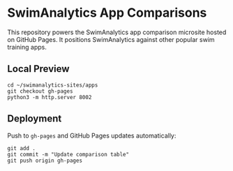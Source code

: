 # SwimAnalytics App Comparisons

This repository powers the SwimAnalytics app comparison microsite hosted on GitHub Pages. It positions SwimAnalytics against other popular swim training apps.

## Local Preview

```
cd ~/swimanalytics-sites/apps
git checkout gh-pages
python3 -m http.server 8002
```

## Deployment

Push to `gh-pages` and GitHub Pages updates automatically:

```
git add .
git commit -m "Update comparison table"
git push origin gh-pages
```
